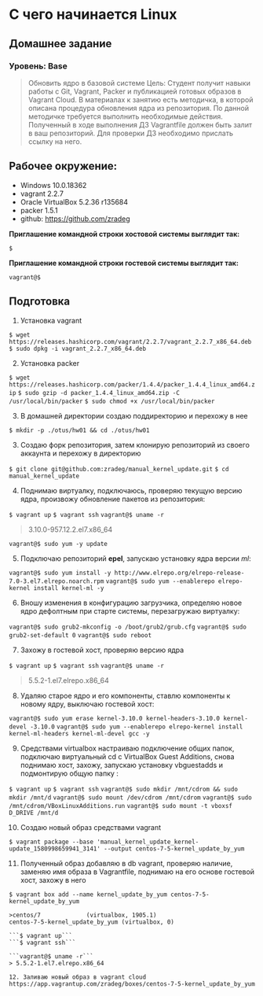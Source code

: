 # С чего начинается Linux
## Домашнее задание
### Уровень: Base

>Обновить ядро в базовой системе
>Цель: Студент получит навыки работы с Git, Vagrant, Packer и публикацией готовых образов в Vagrant Cloud.
>В материалах к занятию есть методичка, в которой описана процедура обновления ядра из репозитория. По данной методичке требуется выполнить необходимые действия. Полученный в ходе выполнения ДЗ Vagrantfile должен быть залит в ваш репозиторий. Для проверки ДЗ необходимо прислать ссылку на него.

## Рабочее окружение:
* Windows 10.0.18362
* vagrant 2.2.7
* Oracle VirtualBox 5.2.36 r135684
* packer 1.5.1
* github: https://github.com/zradeg

**Приглашение командной строки хостовой системы выглядит так:**

```$```

**Приглашение командной строки гостевой системы выглядит так:**

```vagrant@$```

## Подготовка
1. Установка vagrant

```$ wget https://releases.hashicorp.com/vagrant/2.2.7/vagrant_2.2.7_x86_64.deb```
```$ sudo dpkg -i vagrant_2.2.7_x86_64.deb```

2. Установка packer

```$ wget https://releases.hashicorp.com/packer/1.4.4/packer_1.4.4_linux_amd64.zip```
```$ sudo gzip -d packer_1.4.4_linux_amd64.zip -C /usr/local/bin/packer```
```$ sudo chmod +x /usr/local/bin/packer```

3. В домашней директории создаю поддиректорию и перехожу в нее

```$ mkdir -p ./otus/hw01 && cd ./otus/hw01```

3. Создаю форк репозитория, затем клонирую репозиторий из своего аккаунта и перехожу в директорию

```$ git clone git@github.com:zradeg/manual_kernel_update.git```
```$ cd manual_kernel_update```

4. Поднимаю виртуалку, подключаюсь, проверяю текущую версию ядра, произвожу обновление пакетов из репозитория:

```$ vagrant up```
```$ vagrant ssh```
```vagrant@$ uname -r```
> 3.10.0-957.12.2.el7.x86_64

```vagrant@$ sudo yum -y update```

5. Подключаю репозиторий **epel**, запускаю установку ядра версии *ml*:

```vagrant@$ sudo yum install -y http://www.elrepo.org/elrepo-release-7.0-3.el7.elrepo.noarch.rpm```
```vagrant@$ sudo yum --enablerepo elrepo-kernel install kernel-ml -y```

6. Вношу изменения в конфигурацию загрузчика, определяю новое ядро дефолтным при старте системы, перезагружаю виртуалку:

```vagrant@$ sudo grub2-mkconfig -o /boot/grub2/grub.cfg```
```vagrant@$ sudo grub2-set-default 0```
```vagrant@$ sudo reboot```

7. Захожу в гостевой хост, проверяю версию ядра

```$ vagrant up```
```$ vagrant ssh```
```vagrant@$ uname -r```
> 5.5.2-1.el7.elrepo.x86_64

8. Удаляю старое ядро и его компоненты, ставлю компоненты к новому ядру, выключаю гостевой хост:

```vagrant@$ sudo yum erase kernel-3.10.0 kernel-headers-3.10.0 kernel-devel -3.10.0```
```vagrant@$ sudo yum --enablerepo elrepo-kernel install kernel-ml-headers kernel-ml-devel gcc -y```

9. Cредствами virtualbox настраиваю подключение общих папок, подключаю виртуальный cd с VirtualBox Guest Additions, снова поднимаю хост, захожу, запускаю установку vbguestadds и подмонтирую общую папку :

```$ vagrant up```
```$ vagrant ssh```
```vagrant@$ sudo mkdir /mnt/cdrom && sudo mkdir /mnt/d```
```vagrant@$ sudo mount /dev/cdrom /mnt/cdrom```
```vagrant@$ sudo /mnt/cdrom/VBoxLinuxAdditions.run```
```vagrant@$ sudo mount -t vboxsf D_DRIVE /mnt/d```

10. Создаю новый образ средствами vagrant

```$ vagrant package --base 'manual_kernel_update_kernel-update_1580998659941_3141' --output centos-7-5-kernel_update_by_yum```

11. Полученный образ добавляю в db vagrant, проверяю наличие, заменяю имя образа в Vagrantfile, поднимаю на его основе гостевой хост, захожу в него

```$ vagrant box add --name kernel_update_by_yum centos-7-5-kernel_update_by_yum```
```$ vagrant box list
>centos/7             (virtualbox, 1905.1)
centos-7-5-kernel_update_by_yum (virtualbox, 0)

```$ vagrant up```
```$ vagrant ssh```

```vagrant@$ uname -r```
> 5.5.2-1.el7.elrepo.x86_64

12. Заливаю новый образ в vagrant cloud
https://app.vagrantup.com/zradeg/boxes/centos-7-5-kernel_update_by_yum